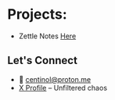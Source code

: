 # Projects:
- Zettle Notes [Here](zettlenotes.xyz)

## Let's Connect  
- 📧 centinol@proton.me  
- [X Profile](https://x.com/Centinol1) – Unfiltered chaos
